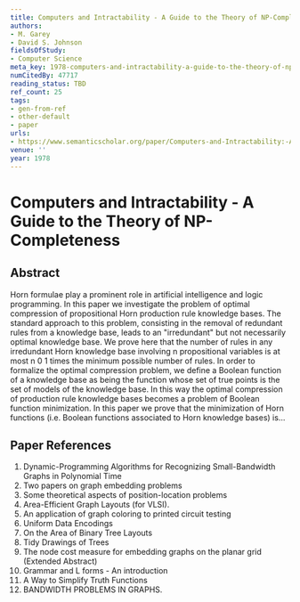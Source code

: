 ```yaml
---
title: Computers and Intractability - A Guide to the Theory of NP-Completeness
authors:
- M. Garey
- David S. Johnson
fieldsOfStudy:
- Computer Science
meta_key: 1978-computers-and-intractability-a-guide-to-the-theory-of-np-completeness
numCitedBy: 47717
reading_status: TBD
ref_count: 25
tags:
- gen-from-ref
- other-default
- paper
urls:
- https://www.semanticscholar.org/paper/Computers-and-Intractability:-A-Guide-to-the-Theory-Garey-Johnson/bdede1e17c947540b50e6e2db9e8467ddc6e7336?sort=total-citations
venue: ''
year: 1978
---
```


# Computers and Intractability - A Guide to the Theory of NP-Completeness

## Abstract

Horn formulae play a prominent role in artificial intelligence and logic programming. In this paper we investigate the problem of optimal compression of propositional Horn production rule knowledge bases. The standard approach to this problem, consisting in the removal of redundant rules from a knowledge base, leads to an "irredundant" but not necessarily optimal knowledge base. We prove here that the number of rules in any irredundant Horn knowledge base involving n propositional variables is at most n 0 1 times the minimum possible number of rules. In order to formalize the optimal compression problem, we define a Boolean function of a knowledge base as being the function whose set of true points is the set of models of the knowledge base. In this way the optimal compression of production rule knowledge bases becomes a problem of Boolean function minimization. In this paper we prove that the minimization of Horn functions (i.e. Boolean functions associated to Horn knowledge bases) is...

## Paper References

1. Dynamic-Programming Algorithms for Recognizing Small-Bandwidth Graphs in Polynomial Time
2. Two papers on graph embedding problems
3. Some theoretical aspects of position-location problems
4. Area-Efficient Graph Layouts (for VLSI).
5. An application of graph coloring to printed circuit testing
6. Uniform Data Encodings
7. On the Area of Binary Tree Layouts
8. Tidy Drawings of Trees
9. The node cost measure for embedding graphs on the planar grid (Extended Abstract)
10. Grammar and L forms - An introduction
11. A Way to Simplify Truth Functions
12. BANDWIDTH PROBLEMS IN GRAPHS.
